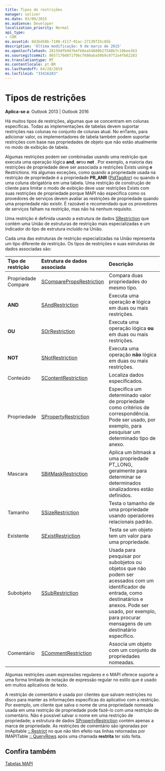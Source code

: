 ```yaml
---
title: Tipos de restrições
manager: soliver
ms.date: 03/09/2015
ms.audience: Developer
localization_priority: Normal
api_type:
- COM
ms.assetid: 0d3bd58b-7100-4117-91ac-27139715c85b
description: 'Última modificação: 9 de março de 2015'
ms.openlocfilehash: 28159dfb947b4fb0ea54680627588b7c10bee3b3
ms.sourcegitcommit: 8657170d071f9bcf680aba50b9c07f2a4fb82283
ms.translationtype: MT
ms.contentlocale: pt-BR
ms.lasthandoff: 04/28/2019
ms.locfileid: "33416283"
---
```

# <a name="types-of-restrictions"></a>Tipos de restrições

  
  
**Aplica-se a**: Outlook 2013 | Outlook 2016 
  
Há muitos tipos de restrições, algumas que se concentram em colunas específicas. Todas as implementações de tabelas devem suportar restrições nas colunas no conjunto de colunas atual. No enTanto, para adicionar valor, os implementadores de tabela também podem suportar restrições com base nas propriedades de objeto que não estão atualmente no modo de exibição de tabela.
  
Algumas restrições podem ser combinadas usando uma restrição que executa uma operação lógica **and**, **or**ou **not** . Por exemplo, a maioria das restrições de propriedade deve ser associada a restrições Exists using **e** Restrictions. Há algumas exceções, como quando a propriedade usada na restrição de propriedade é a propriedade **PR_ANR** ([PidTagAnr](pidtaganr-canonical-property.md)) ou quando é uma coluna obrigatória em uma tabela. Uma restrição de construção de cliente para limitar o modo de exibição deve usar restrições Exists com suas restrições de propriedade porque MAPI não especifica como os provedores de serviços devem avaliar as restrições de propriedade quando uma propriedade não existir. É razoável e recomendado que os provedores de serviços falham na restrição, mas não há nenhum requisito. 
  
Uma restrição é definida usando a estrutura de dados [SRestriction](srestriction.md) que contém uma União de estruturas de restrição mais especializadas e um indicador do tipo de estrutura incluído na União. 
  
Cada uma das estruturas de restrição especializadas na União representa um tipo diferente de restrição. Os tipos de restrições e suas estruturas de dados associadas são:
  
|**Tipo de restrição**|**Estrutura de dados associada**|**Descrição**|
|:-----|:-----|:-----|
|Propriedade Compare  <br/> |[SComparePropsRestriction](scomparepropsrestriction.md) <br/> |Compara duas propriedades do mesmo tipo.  <br/> |
|**AND** <br/> |[SAndRestriction](sandrestriction.md) <br/> |Executa uma operação **e** lógica em duas ou mais restrições.  <br/> |
|**OU** <br/> |[SOrRestriction](sorrestriction.md) <br/> |Executa uma operação lógica **ou** em duas ou mais restrições.  <br/> |
|**NOT** <br/> |[SNotRestriction](snotrestriction.md) <br/> |Executa uma operação **não** lógica em duas ou mais restrições.  <br/> |
|Conteúdo  <br/> |[SContentRestriction](scontentrestriction.md) <br/> |Localiza dados especificados.  <br/> |
|Propriedade  <br/> |[SPropertyRestriction](spropertyrestriction.md) <br/> |Especifica um determinado valor de propriedade como critérios de correspondência. Pode ser usado, por exemplo, para pesquisar um determinado tipo de anexo.  <br/> |
|Mascara  <br/> |[SBitMaskRestriction](sbitmaskrestriction.md) <br/> |Aplica um bitmask a uma propriedade PT_LONG, geralmente para determinar se determinados sinalizadores estão definidos.  <br/> |
|Tamanho  <br/> |[SSizeRestriction](ssizerestriction.md) <br/> |Testa o tamanho de uma propriedade usando operadores relacionais padrão.  <br/> |
|Existente  <br/> |[SExistRestriction](sexistrestriction.md) <br/> |Testa se um objeto tem um valor para uma propriedade.  <br/> |
|Subobjeto  <br/> |[SSubRestriction](ssubrestriction.md) <br/> |Usada para pesquisar por subobjetos ou objetos que não podem ser acessados com um identificador de entrada, como destinatários e anexos. Pode ser usado, por exemplo, para procurar mensagens de um destinatário específico.  <br/> |
|Comentário  <br/> |[SCommentRestriction](scommentrestriction.md) <br/> |Associa um objeto com um conjunto de propriedades nomeadas.  <br/> |
   
Algumas restrições usam expressões regulares e o MAPI oferece suporte a uma forma limitada de notação de expressão regular no estilo que é usado em muitos aplicativos de texto.
  
A restrição de comentário é usada por clientes que salvam restrições no disco para manter as informações específicas do aplicativo com a restrição. Por exemplo, um cliente que salva o nome de uma propriedade nomeada usada em uma restrição de propriedade pode fazê-lo com uma restrição de comentário. Não é possível salvar o nome em uma restrição de propriedade; a estrutura de dados [SPropertyRestriction](spropertyrestriction.md) contém apenas a marca de propriedade. As restrições de comentário são ignoradas por imApitable [:: Restrict](imapitable-restrict.md) no que não têm efeito nas linhas retornadas por IMAPITable [:: QueryRows](imapitable-queryrows.md) após uma chamada **restrita** ter sido feita. 
  
## <a name="see-also"></a>Confira também



[Tabelas MAPI](mapi-tables.md)

